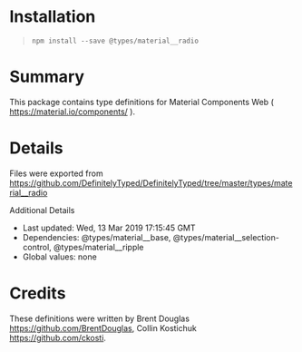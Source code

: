 # Installation
> `npm install --save @types/material__radio`

# Summary
This package contains type definitions for Material Components Web ( https://material.io/components/ ).

# Details
Files were exported from https://github.com/DefinitelyTyped/DefinitelyTyped/tree/master/types/material__radio

Additional Details
 * Last updated: Wed, 13 Mar 2019 17:15:45 GMT
 * Dependencies: @types/material__base, @types/material__selection-control, @types/material__ripple
 * Global values: none

# Credits
These definitions were written by Brent Douglas <https://github.com/BrentDouglas>, Collin Kostichuk <https://github.com/ckosti>.
